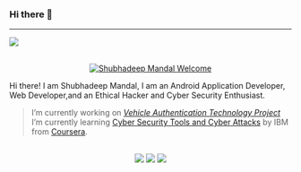 ### Hi there 👋
<hr>
<img src="https://github.com/shubhadeepmandal394/shubhadeepmandal394/blob/master/banner.jpg">


<p align ="center">
<br>
    <a href="https://shubhadeepmandal394.netlify.app" target="_blank"><img alt="Shubhadeep Mandal Welcome" src="https://img.shields.io/badge/Welcome-Shubhadeep%20Mandal-green"></a>
<br>
</p>

Hi there! I am Shubhadeep Mandal, I am an Android Application Developer, Web Developer,and an Ethical Hacker and Cyber Security Enthusiast. 
> I’m currently working on [*Vehicle Authentication Technology Project*](https://github.com/shubhadeepmandal394/vehicle-authentication) 
> I’m currently learning [Cyber Security Tools and Cyber Attacks](https://www.coursera.org/user/3ab0ba756fb4a2f2b6e1975d3017d09a) by IBM from [Coursera](https://www.coursera.org/).

<p align ="center">
<br>
    <a href="https://shubhadeepmandal394.netlify.app/#contact" target="_blank"><img src="https://img.shields.io/badge/A-Contact%20Me-green"></a>
    <a href="https://www.freelancer.com/hireme/ImShubhadeep394" target="_blank"><img src="https://img.shields.io/badge/B-Hire%20Me-orange"></a>
    <a href="https://paypal.me/shubhadeepmandal394?locale.x=en_GB" target="_blank"><img src="https://img.shields.io/badge/C-Support%20Me-blue"></a>
    
<br>
</p>

<!--
**shubhadeepmandal394/shubhadeepmandal394** is a ✨ _special_ ✨ repository because its `README.md` (this file) appears on your GitHub profile.

Here are some ideas to get you started:

- 🔭 I’m currently working on ...
- 🌱 I’m currently learning ...
- 👯 I’m looking to collaborate on ...
- 🤔 I’m looking for help with ...
- 💬 Ask me about ...
- 📫 How to reach me: ...
- 😄 Pronouns: ...
- ⚡ Fun fact: ...
-->
